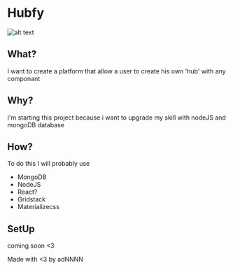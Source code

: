 # Hubfy
![alt text](https://media.giphy.com/media/hMRwHs6D80E5a/giphy.gif)
## What?
I want to create a platform that allow a user to create his own 'hub' with any componant
## Why?
I'm starting this project because i want to upgrade my skill with nodeJS and mongoDB database
## How?
To do this I will probably use 
  - MongoDB
  - NodeJS
  - React?
  - Gridstack
  - Materializecss
## SetUp
coming soon <3

Made with <3 by adNNNN
